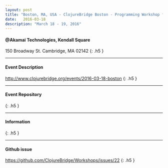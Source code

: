 ```yaml
---
layout: post
title: "Boston, MA, USA - ClojureBridge Boston - Programming Workshop for Women"
date:   2016-03-18
description: "March 18 - 19, 2016"
---
```


#### @Akamai Technologies, Kendall Square

150 Broadway St. Cambridge, MA 02142
{: .h5 }

---

#### Event Description

<http://www.clojurebridge.org/events/2016-03-18-boston>
{: .h5 }

---

#### Event Repository

{: .h5 }

---

#### Information


{: .h5 }

---

#### Github issue

<https://github.com/ClojureBridge/Workshops/issues/22>
{: .h5 }